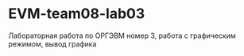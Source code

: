 # EVM-team08-lab03
Лабораторная работа по ОРГЭВМ номер 3, работа с графическим режимом, вывод графика
